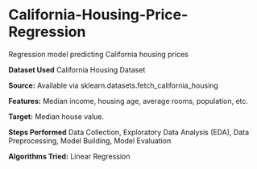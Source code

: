 # California-Housing-Price-Regression
Regression model predicting California housing prices

**Dataset Used**
California Housing Dataset

**Source:** Available via sklearn.datasets.fetch_california_housing

**Features:** Median income, housing age, average rooms, population, etc.

**Target:** Median house value.

**Steps Performed**
    Data Collection,
    Exploratory Data Analysis (EDA),
    Data Preprocessing,
    Model Building,
    Model Evaluation

**Algorithms Tried:** Linear Regression
